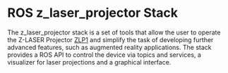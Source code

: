 # ROS z_laser_projector Stack

The z_laser_projector stack is a set of tools that allow the user to operate the Z-LASER Projector [ZLP1](https://z-laser.com/en/product/laser-projector/zlp1/) and simplify the task of developing further advanced features, such as augmented reality applications. The stack provides a ROS API to control the device via topics and services, a visualizer for laser projections and a graphical interface.
